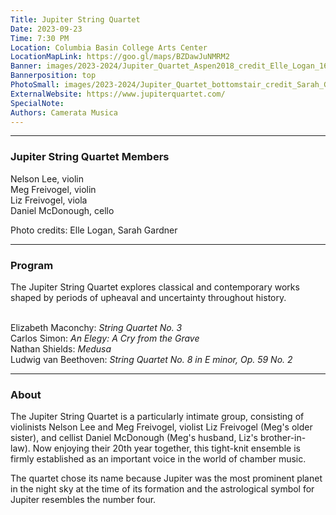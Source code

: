 ```yaml
---
Title: Jupiter String Quartet
Date: 2023-09-23
Time: 7:30 PM
Location: Columbia Basin College Arts Center
LocationMapLink: https://goo.gl/maps/BZDawJuNMRM2
Banner: images/2023-2024/Jupiter_Quartet_Aspen2018_credit_Elle_Logan_16x9_1920.jpg
Bannerposition: top
PhotoSmall: images/2023-2024/Jupiter_Quartet_bottomstair_credit_Sarah_Gardner_4x3_400.jpg
ExternalWebsite: https://www.jupiterquartet.com/
SpecialNote:
Authors: Camerata Musica
---
```


---
### Jupiter String Quartet Members

Nelson Lee, violin <br/>
Meg Freivogel, violin <br/>
Liz Freivogel, viola <br/>
Daniel McDonough, cello <br/>

Photo credits: Elle Logan, Sarah Gardner

---

### Program

The Jupiter String Quartet explores classical and contemporary works shaped by periods of upheaval and uncertainty throughout history.  
<br/>


Elizabeth Maconchy: *String Quartet No. 3* <br/>
Carlos Simon: *An Elegy: A Cry from the Grave* <br/>
Nathan Shields: *Medusa* <br/>
Ludwig van Beethoven: *String Quartet No. 8 in E minor, Op. 59 No. 2* <br/>

---

### About

The Jupiter String Quartet is a particularly intimate group, consisting of violinists Nelson Lee and Meg Freivogel, violist Liz Freivogel (Meg's older sister), and cellist Daniel McDonough (Meg's husband, Liz's brother-in-law). Now enjoying their 20th year together, this tight-knit ensemble is firmly established as an important voice in the world of chamber music.

The quartet chose its name because Jupiter was the most prominent planet in the night sky at the time of its formation and the astrological symbol for Jupiter resembles the number four. 

